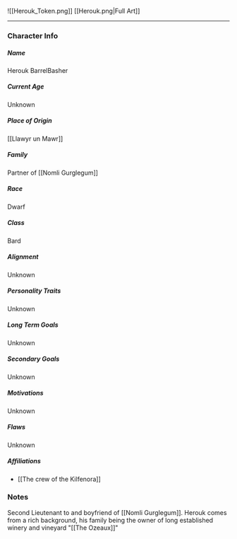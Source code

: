 ![[Herouk_Token.png]]
[[Herouk.png|Full Art]]

---
### Character Info

##### Name 
Herouk BarrelBasher

##### Current Age
Unknown

##### Place of Origin
[[Llawyr un Mawr]]

##### Family
Partner of [[Nomli Gurglegum]]

##### Race
Dwarf

##### Class
Bard

##### Alignment
Unknown

##### Personality Traits
Unknown

##### Long Term Goals
Unknown

##### Secondary Goals
Unknown

##### Motivations
Unknown

##### Flaws
Unknown

##### Affiliations
- [[The crew of the Kilfenora]]

### Notes
Second Lieutenant to and boyfriend of [[Nomli Gurglegum]]. Herouk comes from a rich background, his family being the owner of long established winery and vineyard "[[The Ozeaux]]"